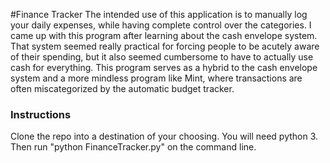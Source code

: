 #Finance Tracker
The intended use of this application is to manually log your daily expenses, while having complete control over the categories. I came up with this program after learning about the cash envelope system. That system seemed really practical for forcing people to be acutely aware of their spending, but it also seemed cumbersome to have to actually use cash for everything. This program serves as a hybrid to the cash envelope system and a more mindless program like Mint, where transactions are often miscategorized by the automatic budget tracker. 


### Instructions
Clone the repo into a destination of your choosing. You will need python 3. Then run "python  FinanceTracker.py" on the command line.
